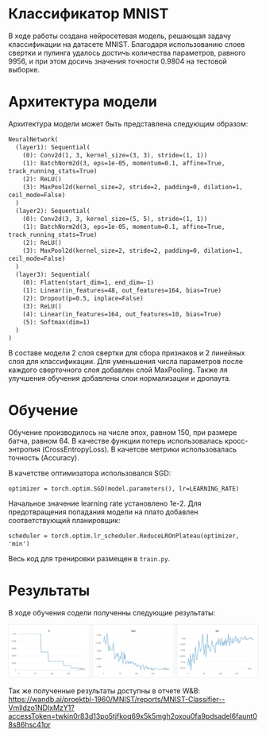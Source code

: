 # Классификатор MNIST

В ходе работы создана нейросетевая модель, решающая задачу классификации на датасете MNIST.
Благодаря использованию слоев свертки и пулинга удалось достичь количества параметров, равного 9956, 
и при этом досичь значения точности 0.9804 на тестовой выборке.

# Архитектура модели

Архитектура модели может быть представлена следующим образом:
```
NeuralNetwork(
  (layer1): Sequential(
    (0): Conv2d(1, 3, kernel_size=(3, 3), stride=(1, 1))
    (1): BatchNorm2d(3, eps=1e-05, momentum=0.1, affine=True, track_running_stats=True)
    (2): ReLU()
    (3): MaxPool2d(kernel_size=2, stride=2, padding=0, dilation=1, ceil_mode=False)
  )
  (layer2): Sequential(
    (0): Conv2d(3, 3, kernel_size=(5, 5), stride=(1, 1))
    (1): BatchNorm2d(3, eps=1e-05, momentum=0.1, affine=True, track_running_stats=True)
    (2): ReLU()
    (3): MaxPool2d(kernel_size=2, stride=2, padding=0, dilation=1, ceil_mode=False)
  )
  (layer3): Sequential(
    (0): Flatten(start_dim=1, end_dim=-1)
    (1): Linear(in_features=48, out_features=164, bias=True)
    (2): Dropout(p=0.5, inplace=False)
    (3): ReLU()
    (4): Linear(in_features=164, out_features=10, bias=True)
    (5): Softmax(dim=1)
  )
)
```

В составе модели 2 слоя свертки для сбора признаков и 2 линейных слоя для классификации. Для уменьшения числа параметров после каждого сверточного слоя добавлен слой MaxPooling. Также ля улучшения обучения добавлены слои нормализации и дропаута.

# Обучение

Обучение производилось на числе эпох, равном 150, при размере батча, равном 64. В качестве функции потерь использовалась кросс-энтропия (CrossEntropyLoss). В качетсве метрики использовалась точность (Accuracy). 

В качетстве оптимизатора использовался SGD:
```
optimizer = torch.optim.SGD(model.parameters(), lr=LEARNING_RATE)
```

Начальное значение learning rate установлено 1e-2. Для предотвращения попадания модели на плато добавлен соответствующий планировщик:
```
scheduler = torch.optim.lr_scheduler.ReduceLROnPlateau(optimizer, 'min')
```

Весь код для тренировки размещен в `train.py`.

# Результаты

В ходе обучения содели полученны следующие результаты:
<p align="center">
  <img src="./images/charts.jpg" />
</p>

Так же полученные результаты доступны в отчете W&B:
https://wandb.ai/proektbl-1960/MNIST/reports/MNIST-Classifier--Vmlldzo1NDIxMzY1?accessToken=twkin0r83d13po5tjfkoq69x5k5mgh2oxou0fa9pdsadel6faunt08s86hsc41pr
